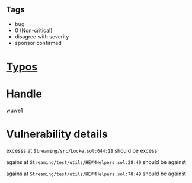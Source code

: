 ## Tags

- bug
- 0 (Non-critical)
- disagree with severity
- sponsor confirmed

# [Typos](https://github.com/code-423n4/2021-11-streaming-findings/issues/30) 

# Handle

wuwe1


# Vulnerability details

excesss at `Streaming/src/Locke.sol:644:18` should be excess

agains at `Streaming/test/utils/HEVMHelpers.sol:28:49` should be against

agains at `Streaming/test/utils/HEVMHelpers.sol:78:49` should be against

